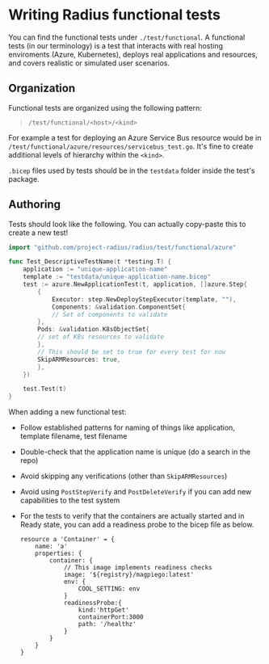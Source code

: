 # Writing Radius functional tests

You can find the functional tests under `./test/functional`. A functional tests (in our terminology) is a test that interacts with real hosting enviroments (Azure, Kubernetes), deploys real applications and resources, and covers realistic or simulated user scenarios.

## Organization

Functional tests are organized using the following pattern:

> `/test/functional/<host>/<kind>`

For example a test for deploying an Azure Service Bus resource would be in `/test/functional/azure/resources/servicebus_test.go`. It's fine to create additional levels of hierarchy within the `<kind>`.

`.bicep` files used by tests should be in the `testdata` folder inside the test's package.

## Authoring

Tests should look like the following. You can actually copy-paste this to create a new test!

```go
import "github.com/project-radius/radius/test/functional/azure"

func Test_DescriptiveTestName(t *testing.T) {
    application := "unique-application-name"
    template := "testdata/unique-application-name.bicep"
    test := azure.NewApplicationTest(t, application, []azure.Step{
        {
            Executor: step.NewDeployStepExecutor(template, ""),
            Components: &validation.ComponentSet{
            // Set of components to validate
        },
        Pods: &validation.K8sObjectSet{
        // set of K8s resources to validate
        },
        // This should be set to true for every test for now
        SkipARMResources: true,
        },
    })

    test.Test(t)
}
```

When adding a new functional test:

- Follow established patterns for naming of things like application, template filename, test filename
- Double-check that the application name is unique (do a search in the repo)
- Avoid skipping any verifications (other than `SkipARMResources`)
- Avoid using `PostStepVerify` and `PostDeleteVerify` if you can add new capabilities to the test system
- For the tests to verify that the containers are actually started and in Ready state, you can add a readiness probe to the bicep file as below.

    ```bicep
    resource a 'Container' = {
        name: 'a'
        properties: {
            container: {
                // This image implements readiness checks
                image: '${registry}/magpiego:latest' 
                env: {
                    COOL_SETTING: env
                }
                readinessProbe:{
                    kind:'httpGet'
                    containerPort:3000
                    path: '/healthz'
                }
            }
        }
    }
    ```
